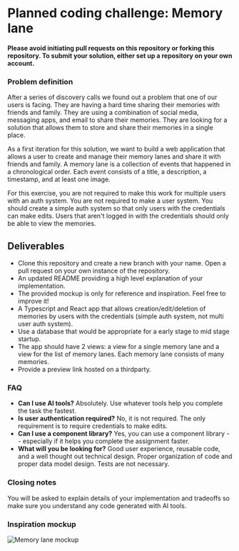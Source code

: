 # Planned coding challenge: Memory lane

**Please avoid initiating pull requests on this repository or forking this repository. To submit your solution, either set up a repository on your own account.**

### Problem definition

After a series of discovery calls we found out a problem that one of our users is facing. They are having a hard time sharing their memories with friends and family. They are using a combination of social media, messaging apps, and email to share their memories. They are looking for a solution that allows them to store and share their memories in a single place.

As a first iteration for this solution, we want to build a web application that allows a user to create and manage their memory lanes and share it with friends and family. A memory lane is a collection of events that happened in a chronological order. Each event consists of a title, a description, a timestamp, and at least one image.

For this exercise, you are not required to make this work for multiple users with an auth system. You are not required to make a user system. You should create a simple auth system so that only users with the credentials can make edits. Users that aren't logged in with the credentials should only be able to view the memories.

## Deliverables

- Clone this repository and create a new branch with your name. Open a pull request on your own instance of the repository.
- An updated README providing a high level explanation of your implementation.
- The provided mockup is only for reference and inspiration. Feel free to improve it!
- A Typescript and React app that allows creation/edit/deletion of memories by users with the credentials (simple auth system, not multi user auth system).
- Use a database that would be appropriate for a early stage to mid stage startup.
- The app should have 2 views: a view for a single memory lane and a view for the list of memory lanes. Each memory lane consists of many memories.
- Provide a preview link hosted on a thirdparty.

### FAQ

- **Can I use AI tools?** Absolutely. Use whatever tools help you complete the task the fastest.
- **Is user authentication required?** No, it is not required. The only requirement is to require credentials to make edits.
- **Can I use a component library?** Yes, you can use a component library -- especially if it helps you complete the assignment faster.
- **What will you be looking for?** Good user experience, reusable code, and a well thought out technical design. Proper organization of code and proper data model design. Tests are not necessary.

### Closing notes

You will be asked to explain details of your implementation and tradeoffs so make sure you understand any code generated with AI tools.

### Inspiration mockup

![Memory lane mockup](./memory_lane.png)
